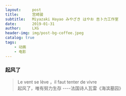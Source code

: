 ```yaml
---
layout:     post
title:      宫崎骏
subtitle:   Miyazaki Hayao みやざき はやお 吉卜力工作室
date:       2019-01-31
author:     LXG
header-img: img/post-bg-coffee.jpeg
catalog: true
tags:
    - 动画
    - 电影
---
```



### 起风了

> Le vent se lève ，il faut tenter de vivre<br/>
> 起风了，唯有努力生存
>                         ----法国诗人瓦雷《海滨墓园》



